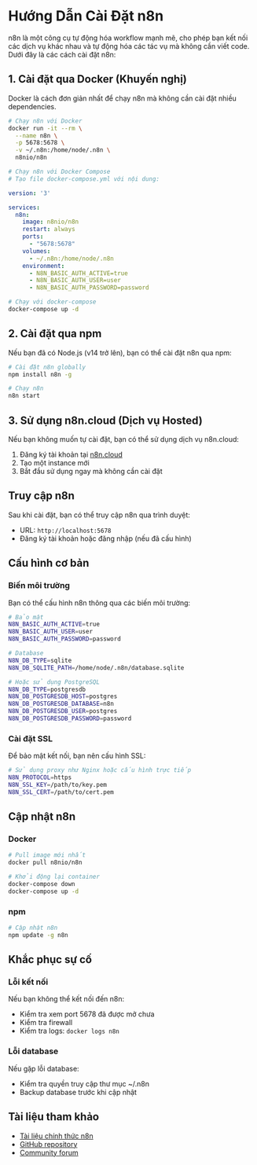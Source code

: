 # Hướng Dẫn Cài Đặt n8n

n8n là một công cụ tự động hóa workflow mạnh mẽ, cho phép bạn kết nối các dịch vụ khác nhau và tự động hóa các tác vụ mà không cần viết code. Dưới đây là các cách cài đặt n8n:

## 1. Cài đặt qua Docker (Khuyến nghị)

Docker là cách đơn giản nhất để chạy n8n mà không cần cài đặt nhiều dependencies.

```bash
# Chạy n8n với Docker
docker run -it --rm \
  --name n8n \
  -p 5678:5678 \
  -v ~/.n8n:/home/node/.n8n \
  n8nio/n8n

# Chạy n8n với Docker Compose
# Tạo file docker-compose.yml với nội dung:
```

```yaml
version: '3'

services:
  n8n:
    image: n8nio/n8n
    restart: always
    ports:
      - "5678:5678"
    volumes:
      - ~/.n8n:/home/node/.n8n
    environment:
      - N8N_BASIC_AUTH_ACTIVE=true
      - N8N_BASIC_AUTH_USER=user
      - N8N_BASIC_AUTH_PASSWORD=password
```

```bash
# Chạy với docker-compose
docker-compose up -d
```

## 2. Cài đặt qua npm

Nếu bạn đã có Node.js (v14 trở lên), bạn có thể cài đặt n8n qua npm:

```bash
# Cài đặt n8n globally
npm install n8n -g

# Chạy n8n
n8n start
```

## 3. Sử dụng n8n.cloud (Dịch vụ Hosted)

Nếu bạn không muốn tự cài đặt, bạn có thể sử dụng dịch vụ n8n.cloud:

1. Đăng ký tài khoản tại [n8n.cloud](https://www.n8n.cloud/)
2. Tạo một instance mới
3. Bắt đầu sử dụng ngay mà không cần cài đặt

## Truy cập n8n

Sau khi cài đặt, bạn có thể truy cập n8n qua trình duyệt:

- URL: `http://localhost:5678`
- Đăng ký tài khoản hoặc đăng nhập (nếu đã cấu hình)

## Cấu hình cơ bản

### Biến môi trường

Bạn có thể cấu hình n8n thông qua các biến môi trường:

```bash
# Bảo mật
N8N_BASIC_AUTH_ACTIVE=true
N8N_BASIC_AUTH_USER=user
N8N_BASIC_AUTH_PASSWORD=password

# Database
N8N_DB_TYPE=sqlite
N8N_DB_SQLITE_PATH=/home/node/.n8n/database.sqlite

# Hoặc sử dụng PostgreSQL
N8N_DB_TYPE=postgresdb
N8N_DB_POSTGRESDB_HOST=postgres
N8N_DB_POSTGRESDB_DATABASE=n8n
N8N_DB_POSTGRESDB_USER=postgres
N8N_DB_POSTGRESDB_PASSWORD=password
```

### Cài đặt SSL

Để bảo mật kết nối, bạn nên cấu hình SSL:

```bash
# Sử dụng proxy như Nginx hoặc cấu hình trực tiếp
N8N_PROTOCOL=https
N8N_SSL_KEY=/path/to/key.pem
N8N_SSL_CERT=/path/to/cert.pem
```

## Cập nhật n8n

### Docker

```bash
# Pull image mới nhất
docker pull n8nio/n8n

# Khởi động lại container
docker-compose down
docker-compose up -d
```

### npm

```bash
# Cập nhật n8n
npm update -g n8n
```

## Khắc phục sự cố

### Lỗi kết nối

Nếu bạn không thể kết nối đến n8n:
- Kiểm tra xem port 5678 đã được mở chưa
- Kiểm tra firewall
- Kiểm tra logs: `docker logs n8n`

### Lỗi database

Nếu gặp lỗi database:
- Kiểm tra quyền truy cập thư mục ~/.n8n
- Backup database trước khi cập nhật

## Tài liệu tham khảo

- [Tài liệu chính thức n8n](https://docs.n8n.io/)
- [GitHub repository](https://github.com/n8n-io/n8n)
- [Community forum](https://community.n8n.io/)
